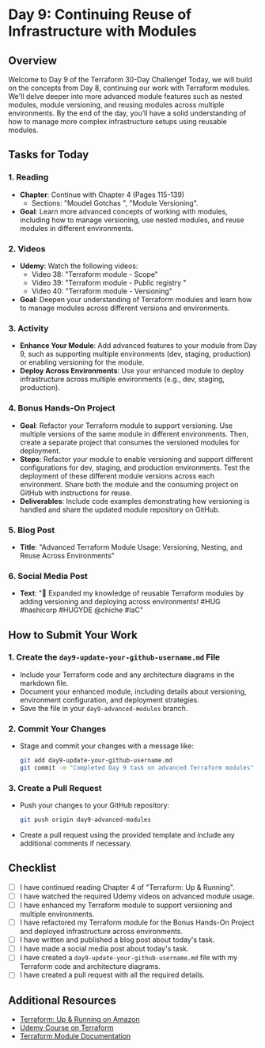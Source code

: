 # Day 9: Continuing Reuse of Infrastructure with Modules

## Overview

Welcome to Day 9 of the Terraform 30-Day Challenge! Today, we will build on the concepts from Day 8, continuing our work with Terraform modules. We'll delve deeper into more advanced module features such as nested modules, module versioning, and reusing modules across multiple environments. By the end of the day, you’ll have a solid understanding of how to manage more complex infrastructure setups using reusable modules.

## Tasks for Today

### 1. **Reading**
   - **Chapter**: Continue with Chapter 4 (Pages 115-139)
     - Sections: "Moudel Gotchas ", "Module Versioning".
   - **Goal**: Learn more advanced concepts of working with modules, including how to manage versioning, use nested modules, and reuse modules in different environments.

### 2. **Videos**
   - **Udemy**: Watch the following videos:
     - Video 38: "Terraform module - Scope"
     - Video 39: "Terraform module -  Public registry "
     - Video 40: "Terraform module - Versioning"
   - **Goal**: Deepen your understanding of Terraform modules and learn how to manage modules across different versions and environments.

### 3. **Activity**
   - **Enhance Your Module**: Add advanced features to your module from Day 9, such as supporting multiple environments (dev, staging, production) or enabling versioning for the module.
   - **Deploy Across Environments**: Use your enhanced module to deploy infrastructure across multiple environments (e.g., dev, staging, production).

### 4. **Bonus Hands-On Project**
   - **Goal**: Refactor your Terraform module to support versioning. Use multiple versions of the same module in different environments. Then, create a separate project that consumes the versioned modules for deployment.
   - **Steps**: Refactor your module to enable versioning and support different configurations for dev, staging, and production environments. Test the deployment of these different module versions across each environment. Share both the module and the consuming project on GitHub with instructions for reuse.
   - **Deliverables**: Include code examples demonstrating how versioning is handled and share the updated module repository on GitHub.

### 5. **Blog Post**
   - **Title**: "Advanced Terraform Module Usage: Versioning, Nesting, and Reuse Across Environments"

### 6. **Social Media Post**
   - **Text**: "🔄 Expanded my knowledge of reusable Terraform modules by adding versioning and deploying across environments! #HUG #hashicorp #HUGYDE @chiche #IaC"

## How to Submit Your Work

### 1. **Create the `day9-update-your-github-username.md` File**
   - Include your Terraform code and any architecture diagrams in the markdown file.
   - Document your enhanced module, including details about versioning, environment configuration, and deployment strategies.
   - Save the file in your `day9-advanced-modules` branch.

### 2. **Commit Your Changes**
   - Stage and commit your changes with a message like:
     ```bash
     git add day9-update-your-github-username.md
     git commit -m "Completed Day 9 task on advanced Terraform modules"
     ```

### 3. **Create a Pull Request**
   - Push your changes to your GitHub repository:
     ```bash
     git push origin day9-advanced-modules
     ```
   - Create a pull request using the provided template and include any additional comments if necessary.

## Checklist

- [ ] I have continued reading Chapter 4 of "Terraform: Up & Running".
- [ ] I have watched the required Udemy videos on advanced module usage.
- [ ] I have enhanced my Terraform module to support versioning and multiple environments.
- [ ] I have refactored my Terraform module for the Bonus Hands-On Project and deployed infrastructure across environments.
- [ ] I have written and published a blog post about today's task.
- [ ] I have made a social media post about today's task.
- [ ] I have created a `day9-update-your-github-username.md` file with my Terraform code and architecture diagrams.
- [ ] I have created a pull request with all the required details.

## Additional Resources

- [Terraform: Up & Running on Amazon](https://www.amazon.com/Terraform-Running-Infrastructure-Configuration-Management/dp/1492046906)
- [Udemy Course on Terraform](https://www.udemy.com/course/terraform/)
- [Terraform Module Documentation](https://www.terraform.io/docs/language/modules/index.html)
